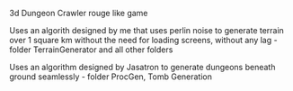3d Dungeon Crawler rouge like game

Uses an algorith designed by me that uses perlin noise to generate terrain over 1 square km without the need for loading screens, without any lag - folder TerrainGenerator and all other folders

Uses an algorithm designed by Jasatron to generate dungeons beneath ground seamlessly - folder ProcGen, Tomb Generation
